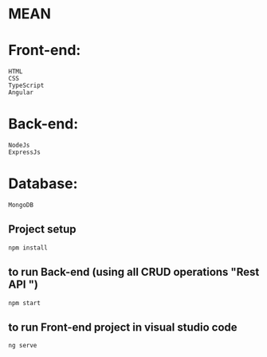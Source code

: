 # MEAN
# Front-end:
```
HTML
CSS
TypeScript
Angular
```
# Back-end:
```
NodeJs
ExpressJs
```
# Database:
```
MongoDB
```

## Project setup
```
npm install
```
## to run Back-end (using all CRUD operations "Rest API ")
```
npm start
```
## to run Front-end project in visual studio code
```
ng serve     
```
